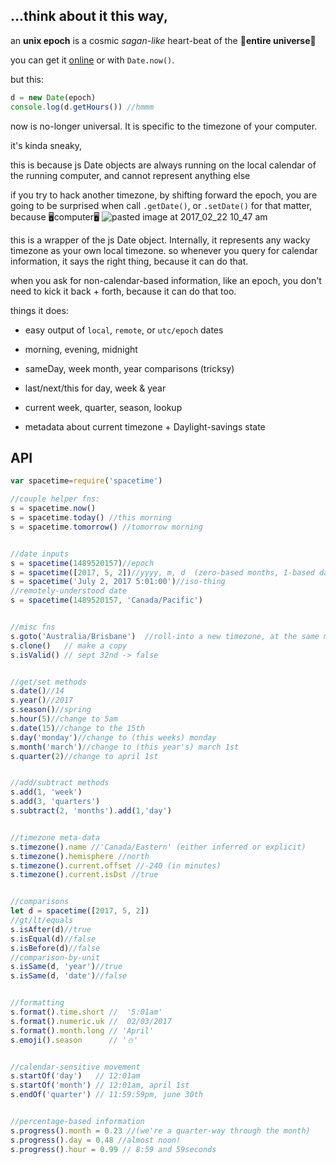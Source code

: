 ## ...think about it this way,

an **unix epoch** is a cosmic _sagan-like_ heart-beat of the 🌠**entire universe**🌛

you can get it [online](http://www.convert-unix-time.com/) or with `Date.now()`.

but this:
```js
d = new Date(epoch)
console.log(d.getHours()) //hmmm
```
now is no-longer universal. It is specific to the timezone of your computer.

it's kinda sneaky,

this is because js Date objects are always running on the local calendar of the running computer, and cannot represent anything else

if you try to hack another timezone, by shifting forward the epoch, you are going to be surprised when call `.getDate()`, or `.setDate()` for that matter, because 🖥️computer🖥️
![pasted image at 2017_02_22 10_47 am](https://cloud.githubusercontent.com/assets/399657/23921468/2808b238-08d5-11e7-8856-8aa9a241af8d.png)

this is a wrapper of the js Date object. Internally, it represents any wacky timezone as your own local timezone.
so whenever you query for calendar information, it says the right thing, because it can do that.

when you ask for non-calendar-based information, like an epoch, you don't need to kick it back + forth, because it can do that too.

things it does:

* easy output of `local`, `remote`, or `utc/epoch` dates

* morning, evening, midnight

* sameDay, week month, year comparisons (tricksy)

* last/next/this for day, week & year

* current week, quarter, season, lookup

* metadata about current timezone + Daylight-savings state

## API
```js
var spacetime=require('spacetime')

//couple helper fns:
s = spacetime.now()
s = spacetime.today() //this morning
s = spacetime.tomorrow() //tomorrow morning


//date inputs
s = spacetime(1489520157)//epoch
s = spacetime([2017, 5, 2])//yyyy, m, d  (zero-based months, 1-based days)
s = spacetime('July 2, 2017 5:01:00')//iso-thing
//remotely-understood date
s = spacetime(1489520157, 'Canada/Pacific')


//misc fns
s.goto('Australia/Brisbane')  //roll-into a new timezone, at the same moment
s.clone()   // make a copy
s.isValid() // sept 32nd -> false


//get/set methods
s.date()//14
s.year()//2017
s.season()//spring
s.hour(5)//change to 5am
s.date(15)//change to the 15th
s.day('monday')//change to (this weeks) monday
s.month('march')//change to (this year's) march 1st
s.quarter(2)//change to april 1st


//add/subtract methods
s.add(1, 'week')
s.add(3, 'quarters')
s.subtract(2, 'months').add(1,'day')


//timezone meta-data
s.timezone().name //'Canada/Eastern' (either inferred or explicit)
s.timezone().hemisphere //north
s.timezone().current.offset //-240 (in minutes)
s.timezone().current.isDst //true


//comparisons
let d = spacetime([2017, 5, 2])
//gt/lt/equals
s.isAfter(d)//true
s.isEqual(d)//false
s.isBefore(d)//false
//comparison-by-unit
s.isSame(d, 'year')//true
s.isSame(d, 'date')//false


//formatting
s.format().time.short //  '5:01am'
s.format().numeric.uk //  02/03/2017
s.format().month.long // 'April'
s.emoji().season      // '⛄'


//calendar-sensitive movement
s.startOf('day')   // 12:01am
s.startOf('month') // 12:01am, april 1st
s.endOf('quarter') // 11:59:59pm, june 30th


//percentage-based information
s.progress().month = 0.23 //(we're a quarter-way through the month)
s.progress().day = 0.48 //almost noon!
s.progress().hour = 0.99 // 8:59 and 59seconds
```
